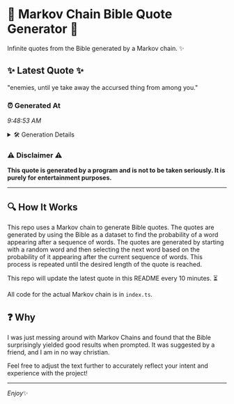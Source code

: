 # 📖 Markov Chain Bible Quote Generator 📖

Infinite quotes from the Bible generated by a Markov chain. ✨

## ✨ Latest Quote ✨
"enemies, until ye take away the accursed thing from among you."

### ⏰ Generated At
*9:48:53 AM*

<details>
    <summary>🛠️ Generation Details</summary>
    <p>
        <strong>🌱 Seed:</strong> enemies,<br>
        <strong>🔄 Iterations:</strong> 10<br>
        <strong>📜 Context History:</strong><br>[ enemies, ]: until<br>[ enemies,, until ]: ye<br>[ enemies,, until, ye ]: take<br>[ enemies,, until, ye, take ]: away<br>[ enemies,, until, ye, take, away ]: the<br>[ enemies,, until, ye, take, away, the ]: accursed<br>[ until, ye, take, away, the, accursed ]: thing<br>[ ye, take, away, the, accursed, thing ]: from<br>[ take, away, the, accursed, thing, from ]: among<br>[ away, the, accursed, thing, from, among ]: you.<br>
    </p>
</details>

### ⚠️ Disclaimer ⚠️
**This quote is generated by a program and is not to be taken seriously. It is purely for entertainment purposes.**

---

## 🔍 How It Works

This repo uses a Markov chain to generate Bible quotes. The quotes are generated by using the Bible as a dataset to find the probability of a word appearing after a sequence of words. The quotes are generated by starting with a random word and then selecting the next word based on the probability of it appearing after the current sequence of words. This process is repeated until the desired length of the quote is reached.

This repo will update the latest quote in this README every 10 minutes. ⏳

All code for the actual Markov chain is in `index.ts`.

## ❓ Why

I was just messing around with Markov Chains and found that the Bible surprisingly yielded good results when prompted. 
It was suggested by a friend, and I am in no way christian.

Feel free to adjust the text further to accurately reflect your intent and experience with the project!

---

*Enjoy*✨
